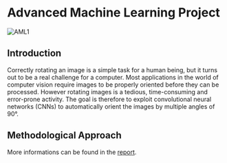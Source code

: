 # Advanced Machine Learning Project

![AML1](https://user-images.githubusercontent.com/56127645/162194216-591c7933-cea1-423d-89b0-9748ce76fc8e.png)


## Introduction
Correctly rotating an image is a simple task for a human being, but it turns out to be a real challenge for a computer. Most applications in the world of computer vision require images to be properly oriented before they can be processed. However rotating images is a
tedious, time-consuming and error-prone activity. The goal is therefore to exploit convolutional neural networks (CNNs) to automatically orient the images by multiple angles of 90°.

## Methodological Approach
More informations can be found in the [report](https://github.com/mcampironi/DSProjects/blob/main/Advanced%20Machine%20Learning/Report.pdf "Report").

